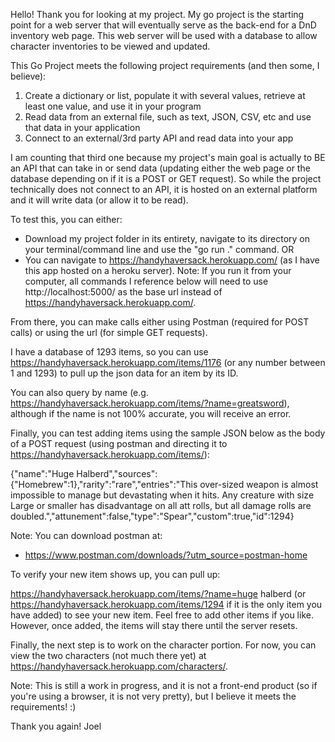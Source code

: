 Hello! Thank you for looking at my project. My go project is the starting point for a web server that will eventually serve as the back-end for a DnD inventory web page. This web server will be used with a database to allow character inventories to be viewed and updated. 

This Go Project meets the following project requirements (and then some, I believe):

1. Create a dictionary or list, populate it with several values, retrieve at least one value, and use it in your program
2. Read data from an external file, such as text, JSON, CSV, etc and use that data in your application
3. Connect to an external/3rd party API and read data into your app

I am counting that third one because my project's main goal is actually to BE an API that can take in or send data (updating either the web page or the database depending on if it is a POST or GET request). So while the project technically does not connect to an API, it is hosted on an external platform and it will write data (or allow it to be read).

To test this, you can either:
 - Download my project folder in its entirety, navigate to its directory on your terminal/command line and use the "go run ." command. OR
 - You can navigate to https://handyhaversack.herokuapp.com/ (as I have this app hosted on a heroku server).
 Note: If you run it from your computer, all commands I reference below will need to use http://localhost:5000/ as the base url instead of https://handyhaversack.herokuapp.com/.

 From there, you can make calls either using Postman (required for POST calls) or using the url (for simple GET requests).

 I have a database of 1293 items, so you can use https://handyhaversack.herokuapp.com/items/1176 (or any number between 1 and 1293) to pull up the json data for an item by its ID. 

 You can also query by name (e.g. https://handyhaversack.herokuapp.com/items/?name=greatsword), although if the name is not 100% accurate, you will receive an error. 

 Finally, you can test adding items using the sample JSON below as the body of a POST request (using postman and directing it to https://handyhaversack.herokuapp.com/items/):

{"name":"Huge Halberd","sources":{"Homebrew":1},"rarity":"rare","entries":"This over-sized weapon is almost impossible to manage but devastating when it hits. Any creature with size Large or smaller has disadvantage on all att rolls, but all damage rolls are doubled.","attunement":false,"type":"Spear","custom":true,"id":1294}

Note: You can download postman at:
- https://www.postman.com/downloads/?utm_source=postman-home

To verify your new item shows up, you can pull up:

https://handyhaversack.herokuapp.com/items/?name=huge halberd (or https://handyhaversack.herokuapp.com/items/1294 if it is the only item you have added) to see your new item. Feel free to add other items if you like. However, once added, the items will stay there until the server resets.

Finally, the next step is to work on the character portion. For now, you can view the two characters (not much there yet) at https://handyhaversack.herokuapp.com/characters/.

Note: This is still a work in progress, and it is not a front-end product (so if you're using a browser, it is not very pretty), but I believe it meets the requirements! :)

Thank you again!
Joel